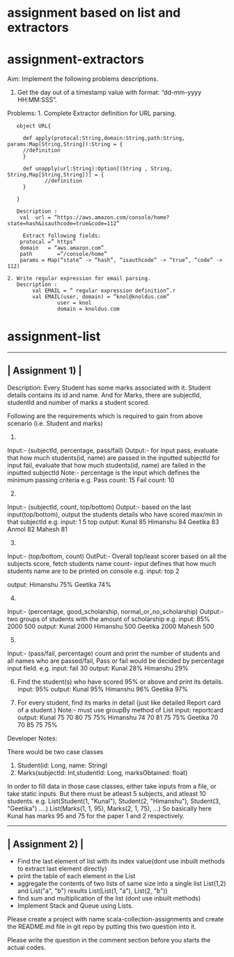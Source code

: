 # assignment based on list and extractors

# assignment-extractors

Aim:
Implement the following problems descriptions.

1. Get the day out of a timestamp value with format: “dd-mm-yyyy HH:MM:SSS”.

Problems:
    1. Complete  Extractor definition  for URL parsing.
       
       object URL{
       
         def apply(protocal:String,domain:String,path:String, params:Map[String,String]):String = {
       	 //definition
         }
       
         def unapply(url:String):Option[(String , String, String,Map[String,String])] = {
           	    //definition
         }
       
       }
       
       Description :
        val  url = “https://aws.amazon.com/console/home?state=hash&isauthcode=true&code=112”
       
         Extract following fields:
       	protocal =” https”
       	domain   = “aws.amazon.com”
       	path        =”/console/home”
       	params = Map(“state” -> “hash”, “isauthcode” -> “true”, “code” -> 112)
       
    2. Write regular expression for email parsing.
       Description :
          	val EMAIL = “ regular expression definition”.r
         	val EMAIL(user, domain) = “knol@knoldus.com”
             		user = knol
            		domain = knoldus.com

# assignment-list

-----------------
| Assignment 1) |
-----------------
Description: Every Student has some marks associated with it. Student details contains its id and name.
And for Marks, there are subjectId, studentId and number of marks a student scored.

Following are the requirements which is required to gain from above scenario (i.e. Student and marks)

1)
Input:- (subjectId, percentage, pass/fail)
Output:- for input pass, evaluate that how much students(id, name) are passed in the inputted subjectId
	for input fail, evaluate that how much students(id, name) are failed in the inputted subjectId
Note:- percentage is the input which defines the minimum passing criteria
e.g. 
Pass count: 15
Fail count: 10

2)
Input:- (subjectId, count, top/bottom)
Output:- based on the last input(top/bottom), output the students details who have scored max/min in that subjectId
e.g. 
input: 1 5 top
output: 
Kunal 85
Himanshu 84
Geetika 83
Anmol 82
Mahesh 81

3)
Input:-
(top/bottom, count)
OutPut:-
Overall top/least scorer based on all the subjects score, fetch students name
count- input defines that how much students name are to be printed on console
e.g.
input: top 2

output:
Himanshu 75%
Geetika 74%


4)
Input:-
(percentage, good_scholarship, normal_or_no_scholarship)
Output:- two groups of students with the amount of scholarship
e.g.
input: 85% 2000 500
output: 
Kunal 2000
Himanshu 500
Geetika 2000
Mahesh 500

5)
Input:-
(pass/fail, percentage)
count and print the number of students and all names who are passed/fail,
Pass or fail would be decided by percentage input field.
e.g.
input: fail 30
output: 
Kunal 28%
Himanshu 29%

6) Find the student(s) who have scored 95% or above and print its details.
input: 95%
output:
Kunal 95%
Himanshu 96%
Geetika 97%

7) For every student, find its marks in detail (just like detailed Report card of a student.)
Note:- must use groupBy method of List
input: reportcard
output:
Kunal 75 70 80 75 75%
Himanshu 74 70 81 75 75%
Geetika 70 70 85 75 75%


Developer Notes:

There would be two case classes
1) Student(id: Long, name: String)
2) Marks(subjectId: Int,studentId: Long, marksObtained: float)

In order to fill data in those case classes, either take inputs from a file, or take static inputs. But there must be atleast 5 subjects, and atleast 10 students.
e.g. List(Student(1, "Kunal"), Student(2, "Himanshu"), Student(3, "Geetika") ....)
List(Marks(1, 1, 95), Marks(2, 1, 75), ...)
So basically here Kunal has marks 95 and 75 for the paper 1 and 2 respectively.

-----------------
| Assignment 2) |
-----------------

- Find the last element of list with its index value(dont use inbuilt methods to extract last element directly)
- print the table of each element in the List
- aggregate the contents of two lists of same size into a single list
	List(1,2) and List("a", "b") results List(List(1, "a"), List(2, "b"))
- find sum and multiplication of the list (dont use inbuilt methods)
- Implement Stack and Queue using Lists.

Please create a project with name scala-collection-assignments and create the README.md file in git repo by putting this two question into it.

Please write the question in the comment section before you starts the actual codes.



